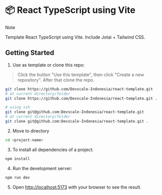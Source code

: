 # 📦 React TypeScript using Vite

> [!NOTE]
> Template React TypeScript using Vite. Include Jotai + Tailwind CSS.

## Getting Started

1. Use as template or clone this repo:

> Click the button "Use this template", then click "Create a new repository". After that clone the repo.

```bash
git clone https://github.com/Devscale-Indonesia/react-template.git
# at current directory/folder
git clone https://github.com/Devscale-Indonesia/react-template.git .

# using ssh
git clone git@github.com:Devscale-Indonesia/react-template.git
# at current directory/folder
git clone git@github.com:Devscale-Indonesia/react-template.git .
```

2. Move to directory

```bash
cd <project-name>
```

3. To install all dependencies of a project:

```bash
npm install
```

4. Run the development server:

```bash
npm run dev
```

5. Open [http://localhost:5173](http://localhost:5173) with your browser to see the result.
